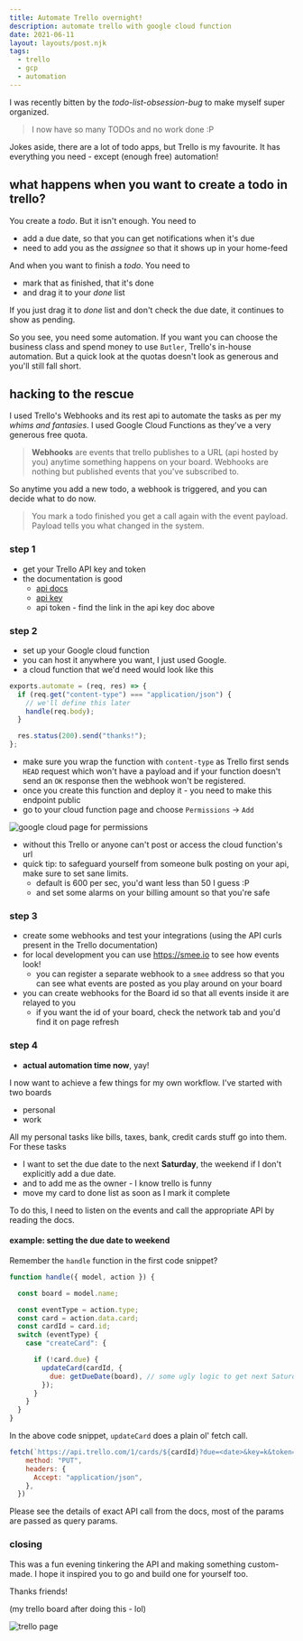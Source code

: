 ```yaml
---
title: Automate Trello overnight!
description: automate trello with google cloud function 
date: 2021-06-11
layout: layouts/post.njk
tags:
  - trello
  - gcp
  - automation
---
```


I was recently bitten by the *todo-list-obsession-bug* to make myself super organized.

> I now have so many TODOs and no work done :P

Jokes aside, there are a lot of todo apps, but Trello is my favourite. It has everything you need - except (enough free) automation!

## what happens when you want to create a todo in trello?

You create a *todo*. But it isn't enough. You need to
- add a due date, so that you can get notifications when it's due
- need to add you as the *assignee* so that it shows up in your home-feed

And when you want to finish a *todo*. You need to
- mark that as finished, that it's done
- and drag it to your *done* list

If you just drag it to *done* list and don't check the due date, it continues to show as pending.

So you see, you need some automation. If you want you can choose the business class and spend money to use `Butler`, Trello's in-house automation. But a quick look at the quotas doesn't look as generous and you'll still fall short.

## hacking to the rescue

I used Trello's Webhooks and its rest api to automate the tasks as per my *whims and fantasies*. I used Google Cloud Functions as they've a very generous free quota.

> **Webhooks** are events that trello publishes to a URL (api hosted by you) anytime something happens on your board. Webhooks are nothing but published events that you've subscribed to.

So anytime you add a new todo, a webhook is triggered, and you can decide what to do now. 

> You mark a todo finished you get a call again with the event payload. Payload tells you what changed in the system.


### step 1
- get your Trello API key and token
- the documentation is good 
  - [api docs](https://developer.atlassian.com/cloud/trello/rest/)
  - [api key](https://trello.com/app-key)
  - api token - find the link in the api key doc above

### step 2
- set up your Google cloud function
- you can host it anywhere you want, I just used Google.
- a cloud function that we'd need would look like this

```js
exports.automate = (req, res) => {
  if (req.get("content-type") === "application/json") {
    // we'll define this later
    handle(req.body);
  }

  res.status(200).send("thanks!");
};

```

- make sure you wrap the function with `content-type` as Trello first sends `HEAD` request which won't have a payload and if your function doesn't send an `OK` response then the webhook won't be registered.
- once you create this function and deploy it - you need to make this endpoint public
- go to your cloud function page and choose `Permissions` -> `Add` 

<img src="https://i.imgur.com/FGmzsuC.png" alt="google cloud page for permissions" style="max-width: 100%">

- without this Trello or anyone can't post or access the cloud function's url
- quick tip: to safeguard yourself from someone bulk posting on your api, make sure to set sane limits. 
  - default is 600 per sec, you'd want less than 50 I guess :P
  - and set some alarms on your billing amount so that you're safe

### step 3 
- create some webhooks and test your integrations (using the API curls present in the Trello documentation)
- for local development you can use https://smee.io to see how events look!
  - you can register a separate webhook to a `smee` address so that you can see what events are posted as you play around on your board
- you can create webhooks for the Board id so that all events inside it are relayed to you
  - if you want the id of your board, check the network tab and you'd find it on page refresh

### step 4
- **actual automation time now**, yay!

I now want to achieve a few things for my own workflow. I've started with two boards
- personal
- work

All my personal tasks like bills, taxes, bank, credit cards stuff go into them.
For these tasks 
- I want to set the due date to the next **Saturday**, the weekend if I don't explicitly add a due date.
- and to add me as the owner - I know trello is funny 
- move my card to done list as soon as I mark it complete

To do this, I need to listen on the events and call the appropriate API by reading the docs.

#### example: setting the due date to weekend

Remember the `handle` function in the first code snippet?

```js
function handle({ model, action }) {

  const board = model.name;

  const eventType = action.type;
  const card = action.data.card;
  const cardId = card.id;
  switch (eventType) {
    case "createCard": {

      if (!card.due) {
        updateCard(cardId, {
          due: getDueDate(board), // some ugly logic to get next Saturday
        });
      }
    }
  }
}
```

In the above code snippet, `updateCard` does a plain ol' fetch call.

```js
fetch(`https://api.trello.com/1/cards/${cardId}?due=<date>&key=k&token=t`, {
    method: "PUT",
    headers: {
      Accept: "application/json",
    },
  })

```

Please see the details of exact API call from the docs, most of the params are passed as query params.

### closing

This was a fun evening tinkering the API and making something custom-made. I hope it inspired you to go and build one for yourself too. 

Thanks friends!

(my trello board after doing this - lol)

<img src="https://i.imgur.com/tJZ5mft.png" alt="trello page" style="max-width: 100%">








